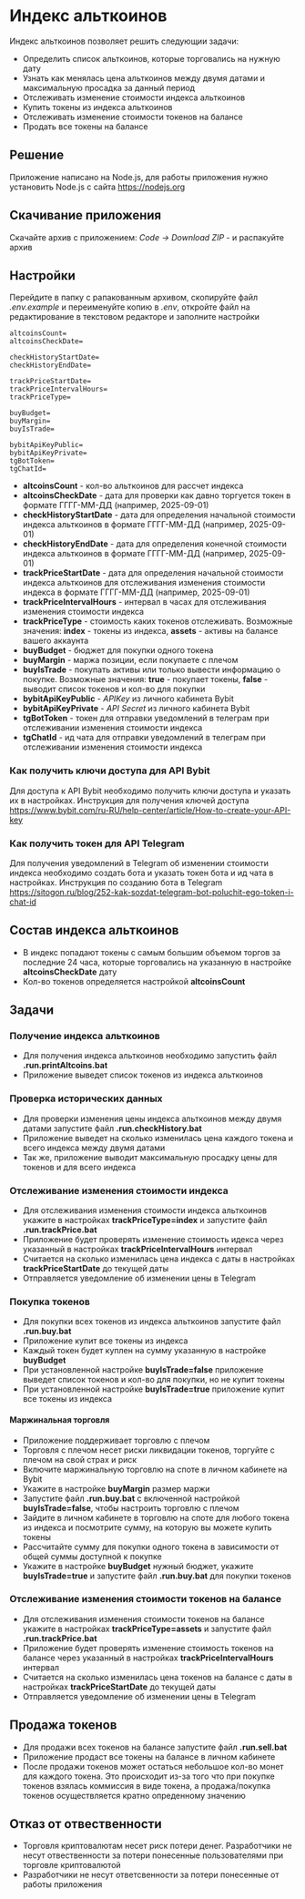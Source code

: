 # Индекс альткоинов

Индекс альткоинов позволяет решить следующии задачи:
* Определить список альткоинов, которые торговались на нужную дату
* Узнать как менялась цена альткоинов между двумя датами и максимальную просадка за данный период
* Отслеживать изменение стоимости индекса альткоинов
* Купить токены из индекса альткоинов
* Отслеживать изменение стоимости токенов на балансе
* Продать все токены на балансе

## Решение

Приложение написано на Node.js, для работы приложения нужно установить Node.js с сайта https://nodejs.org

## Скачивание приложения

Скачайте архив с приложением: _Code -> Download ZIP_ - и распакуйте архив

## Настройки

Перейдите в папку с рапакованным архивом, скопируйте файл _.env.example_ и переименуйте копию в _.env_, откройте файл на редактирование в текстовом редакторе и заполните настройки

```
altcoinsCount=
altcoinsCheckDate=

checkHistoryStartDate=
checkHistoryEndDate=

trackPriceStartDate=
trackPriceIntervalHours=
trackPriceType=

buyBudget=
buyMargin=
buyIsTrade=

bybitApiKeyPublic=
bybitApiKeyPrivate=
tgBotToken=
tgChatId=
```

* **altcoinsCount** - кол-во альткоинов для рассчет индекса
* **altcoinsCheckDate** - дата для проверки как давно торгуется токен в формате ГГГГ-ММ-ДД (например, 2025-09-01)
* **checkHistoryStartDate** - дата для определения начальной стоимости индекса альткоинов в формате ГГГГ-ММ-ДД (например, 2025-09-01)
* **checkHistoryEndDate** - дата для определения конечной стоимости индекса альткоинов в формате ГГГГ-ММ-ДД (например, 2025-09-01)
* **trackPriceStartDate** - дата для определения начальной стоимости индекса альткоинов для отслеживания изменения стоимости индекса в формате ГГГГ-ММ-ДД (например, 2025-09-01)
* **trackPriceIntervalHours** - интервал в часах для отслеживания изменения стоимости индекса
* **trackPriceType** - стоимость каких токенов отслеживать. Возможные значения: **index** - токены из индекса, **assets** - активы на балансе вашего аккаунта
* **buyBudget** - бюджет для покупки одного токена
* **buyMargin** - маржа позиции, если покупаете с плечом
* **buyIsTrade** - покупать активы или только вывести информацию о покупке. Возможные значения: **true** - покупает токены, **false** - выводит список токенов и кол-во для покупки
* **bybitApiKeyPublic** - _APIKey_ из личного кабинета Bybit
* **bybitApiKeyPrivate** - _API Secret_ из личного кабинета Bybit
* **tgBotToken** - токен для отправки уведомлений в телеграм при отслеживании изменения стоимости индекса
* **tgChatId** - ид чата для отправки уведомлений в телеграм при отслеживании изменения стоимости индекса

### Как получить ключи доступа для API Bybit

Для доступа к API Bybit необходимо получить ключи доступа и указать их в настройках. Инструкция для получения ключей доступа https://www.bybit.com/ru-RU/help-center/article/How-to-create-your-API-key

### Как получить токен для API Telegram

Для получения уведомлений в Telegram об изменении стоимости индекса необходимо создать бота и указать токен бота и ид чата в настройках. Инструкция по созданию бота в Telegram https://sitogon.ru/blog/252-kak-sozdat-telegram-bot-poluchit-ego-token-i-chat-id

## Состав индекса альткоинов

* В индекс попадают токены с самым большим объемом торгов за последние 24 часа, которые торговались на указанную в настройке **altcoinsCheckDate** дату
* Кол-во токенов определяется настройкой **altcoinsCount**

## Задачи

### Получение индекса альткоинов

* Для получения индекса альткоинов необходимо запустить файл **.run.printAltcoins.bat**
* Приложение выведет список токенов из индекса альткоинов

### Проверка исторических данных

* Для проверки изменения цены индекса альткоинов между двумя датами запустите файл **.run.checkHistory.bat**
* Приложение выведет на сколько изменилась цена каждого токена и всего индекса между двумя датами
* Так же, приложение выводит максимальную просадку цены для токенов и для всего индекса

### Отслеживание изменения стоимости индекса

* Для отслеживания изменения стоимости индекса альткоинов укажите в настройках **trackPriceType=index** и запустите файл **.run.trackPrice.bat**
* Приложение будет проверять изменение стоимость идекса через указанный в настройках **trackPriceIntervalHours** интервал 
* Считается на сколько изменилась цена индекса с даты в настройках **trackPriceStartDate** до текущей даты
* Отправляется уведомление об изменении цены в Telegram

### Покупка токенов

* Для покупки всех токенов из индекса альткоинов запустите файл **.run.buy.bat**
* Приложение купит все токены из индекса
* Каждый токен будет куплен на сумму указанную в настройке **buyBudget**
* При установленной настройке **buyIsTrade=false** приложение выведет список токенов и кол-во для покупки, но не купит токены
* При установленной настройке **buyIsTrade=true** приложение купит все токены из индекса

#### Маржинальная торговля

* Приложение поддерживает торговлю с плечом
* Торговля с плечом несет риски ликвидации токенов, торгуйте с плечом на свой страх и риск
* Включите маржинальную торговлю на споте в личном кабинете на Bybit
* Укажите в настройке **buyMargin** размер маржи
* Запустите файл **.run.buy.bat** с включенной настройкой **buyIsTrade=false**, чтобы настроить торговлю с плечом
* Зайдите в личном кабинете в торговлю на споте для любого токена из индекса и посмотрите сумму, на которую вы можете купить токены
* Рассчитайте сумму для покупки одного токена в зависимости от общей суммы доступной к покупке
* Укажите в настройке **buyBudget** нужный бюджет, укажите **buyIsTrade=true** и запустите файл **.run.buy.bat** для покупки токенов

### Отслеживание изменения стоимости токенов на балансе

* Для отслеживания изменения стоимости токенов на балансе укажите в настройках **trackPriceType=assets** и запустите файл **.run.trackPrice.bat**
* Приложение будет проверять изменение стоимость токенов на балансе через указанный в настройках **trackPriceIntervalHours** интервал 
* Считается на сколько изменилась цена токенов на балансе с даты в настройках **trackPriceStartDate** до текущей даты
* Отправляется уведомление об изменении цены в Telegram

## Продажа токенов

* Для продажи всех токенов на балансе запустите файл **.run.sell.bat**
* Приложение продаст все токены на балансе в личном кабинете
* После продажи токенов может остаться небольшое кол-во монет для каждого токена. Это происходит из-за того что при покупке токенов взялась коммиссия в виде токена, а продажа/покупка токенов осуществляется кратно опреденному значению

## Отказ от отвественности

* Торговля криптовалютам несет риск потери денег. Разработчики не несут отвественности за потери понесенные пользователями при торговле криптовалютой
* Разработчики не несут ответсвенности за потери понесенные от работы приложения